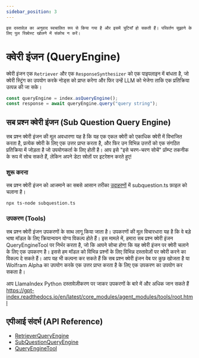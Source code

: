 ```yaml
---
sidebar_position: 3
---
```


`इस दस्तावेज़ का अनुवाद स्वचालित रूप से किया गया है और इसमें त्रुटियाँ हो सकती हैं। परिवर्तन सुझाने के लिए पुल रिक्वेस्ट खोलने में संकोच न करें।`

# क्वेरी इंजन (QueryEngine)

क्वेरी इंजन एक `Retriever` और एक `ResponseSynthesizer` को एक पाइपलाइन में बांधता है, जो क्वेरी स्ट्रिंग का उपयोग करके नोड्स को प्राप्त करेगा और फिर उन्हें LLM को भेजेगा ताकि एक प्रतिक्रिया उत्पन्न की जा सके।

```typescript
const queryEngine = index.asQueryEngine();
const response = await queryEngine.query("query string");
```

## सब प्रश्न क्वेरी इंजन (Sub Question Query Engine)

सब प्रश्न क्वेरी इंजन की मूल अवधारणा यह है कि यह एक एकल क्वेरी को एकाधिक क्वेरी में विभाजित करता है, प्रत्येक क्वेरी के लिए एक उत्तर प्राप्त करता है, और फिर उन विभिन्न उत्तरों को एक संगठित प्रतिक्रिया में जोड़ता है जो उपयोगकर्ता के लिए होती है। आप इसे "इसे चरण-चरण सोचें" प्रॉम्प्ट तकनीक के रूप में सोच सकते हैं, लेकिन अपने डेटा स्रोतों पर इटरेशन करते हुए!

### शुरू करना

सब प्रश्न क्वेरी इंजन को आजमाने का सबसे आसान तरीका [उदाहरणों](https://github.com/run-llama/LlamaIndexTS/blob/main/examples/subquestion.ts) में subquestion.ts फ़ाइल को चलाना है।

```bash
npx ts-node subquestion.ts
```

### उपकरण (Tools)

सब प्रश्न क्वेरी इंजन उपकरणों के साथ लागू किया जाता है। उपकरणों की मूल विचारधारा यह है कि वे बड़े भाषा मॉडल के लिए क्रियान्वयन योग्य विकल्प होते हैं। इस मामले में, हमारा सब प्रश्न क्वेरी इंजन QueryEngineTool पर निर्भर करता है, जो कि आपने सोचा होगा कि यह क्वेरी इंजन पर क्वेरी चलाने के लिए एक उपकरण है। इससे हम मॉडल को विभिन्न प्रश्नों के लिए विभिन्न दस्तावेज़ों पर क्वेरी करने का विकल्प दे सकते हैं। आप यह भी कल्पना कर सकते हैं कि सब प्रश्न क्वेरी इंजन वेब पर कुछ खोजता है या Wolfram Alpha का उपयोग करके एक उत्तर प्राप्त करता है के लिए एक उपकरण का उपयोग कर सकता है।

आप LlamaIndex Python दस्तावेज़ीकरण पर जाकर उपकरणों के बारे में और अधिक जान सकते हैं https://gpt-index.readthedocs.io/en/latest/core_modules/agent_modules/tools/root.html

## एपीआई संदर्भ (API Reference)

- [RetrieverQueryEngine](../../api/classes/RetrieverQueryEngine.md)
- [SubQuestionQueryEngine](../../api/classes/SubQuestionQueryEngine.md)
- [QueryEngineTool](../../api/interfaces/QueryEngineTool.md)
